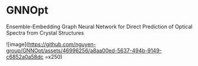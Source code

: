 # GNNOpt
Ensemble-Embedding Graph Neural Network for Direct Prediction of Optical Spectra from Crystal Structures

![image](https://github.com/nguyen-group/GNNOpt/assets/46996256/a8aa00ed-5637-494b-9149-c6852a0a58dc =x250)
